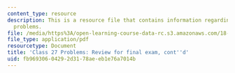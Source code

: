 ```yaml
---
content_type: resource
description: This is a resource file that contains information regarding class 27
  problems.
file: /media/https%3A/open-learning-course-data-rc.s3.amazonaws.com/18-05-introduction-to-probability-and-statistics-spring-2014/fb96930604292d3178aeeb1e76a7014b_MIT18_05S14_class27-slides.pdf
file_type: application/pdf
resourcetype: Document
title: 'Class 27 Problems: Review for final exam, cont''d'
uid: fb969306-0429-2d31-78ae-eb1e76a7014b
---
```

